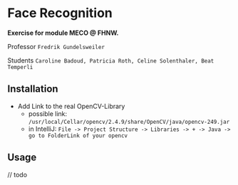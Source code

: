 # Face Recognition

**Exercise for module MECO @ FHNW.** 

Professor `Fredrik Gundelsweiler`
 
Students `Caroline Badoud, Patricia Roth, Celine Solenthaler, Beat Temperli`

## Installation

* Add Link to the real OpenCV-Library
  * possible link: `/usr/local/Cellar/opencv/2.4.9/share/OpenCV/java/opencv-249.jar`
  * in IntelliJ: `File -> Project Structure -> Libraries -> + -> Java -> go to FolderLink of your opencv`

## Usage

// todo